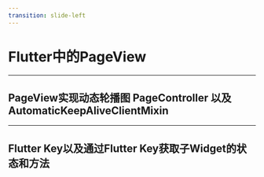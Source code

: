 ```yaml
---
transition: slide-left
---
```


# Flutter中的PageView

---

## PageView实现动态轮播图 PageController 以及 AutomaticKeepAliveClientMixin

---

## Flutter Key以及通过Flutter Key获取子Widget的状态和方法